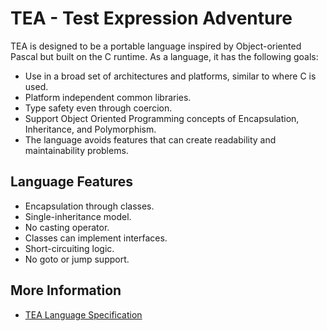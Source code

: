 # TEA - Test Expression Adventure

TEA is designed to be a portable language inspired by Object-oriented Pascal but built on the C runtime.
As a language, it has the following goals:
* Use in a broad set of architectures and platforms, similar to where C is used.
* Platform independent common libraries.
* Type safety even through coercion.
* Support Object Oriented Programming concepts of Encapsulation, Inheritance, and Polymorphism.
* The language avoids features that can create readability and maintainability problems.

## Language Features
* Encapsulation through classes.
* Single-inheritance model.
* No casting operator.
* Classes can implement interfaces.
* Short-circuiting logic.
* No goto or jump support.

## More Information
* [TEA Language Specification](language.md)
